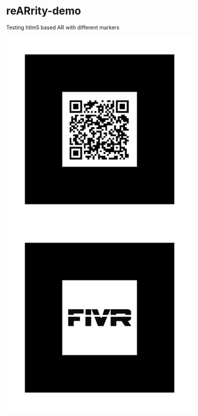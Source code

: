 # reARrity-demo
Testing htlm5 based AR with different markers

![Screenshot](rearityMerkki.png)
![Screenshot](fivrMerkki.png)
